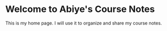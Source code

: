 # Welcome to Abiye's Course Notes

This is my home page. I will use it to organize and share my course notes.